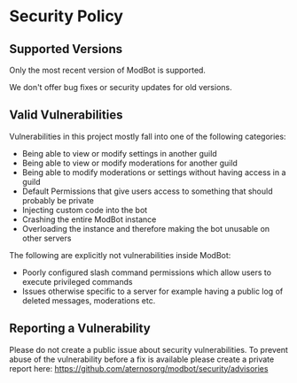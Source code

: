 # Security Policy

## Supported Versions
Only the most recent version of ModBot is supported.

We don't offer bug fixes or security updates for old versions. 

## Valid Vulnerabilities
Vulnerabilities in this project mostly fall into one of the following categories:
- Being able to view or modify settings in another guild
- Being able to view or modify moderations for another guild
- Being able to modify moderations or settings without having access in a guild
- Default Permissions that give users access to something that should probably be private
- Injecting custom code into the bot
- Crashing the entire ModBot instance
- Overloading the instance and therefore making the bot unusable on other servers

The following are explicitly not vulnerabilities inside ModBot:
- Poorly configured slash command permissions which allow users to execute privileged commands
- Issues otherwise specific to a server for example having a public log of deleted messages, moderations etc.

## Reporting a Vulnerability
Please do not create a public issue about security vulnerabilities. To prevent abuse of the vulnerability
before a fix is available please create a private report here: https://github.com/aternosorg/modbot/security/advisories